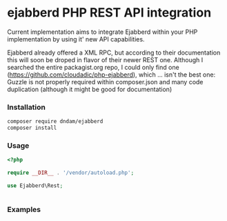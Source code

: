 # ejabberd PHP REST API integration

Current implementation aims to integrate Ejabberd within your PHP implementation by using it' new API capabilities.  

Ejabberd already offered a XML RPC, but according to their documentation this will soon be droped in flavor of their newer REST one. Although I searched the entire packagist.org repo, I could only find one (https://github.com/cloudadic/php-ejabberd), which ... isn't the best one: Guzzle is not properly required within composer.json and many code duplication (although it might be good for documentation)  
  
### Installation
```bash
composer require dndam/ejabberd  
composer install
```

### Usage
```php
<?php
  
require __DIR__ . '/vendor/autoload.php';
  
use Ejabberd\Rest;



```

### Examples
```php

```  

